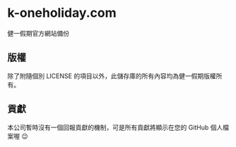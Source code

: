 # k-oneholiday.com

健一假期官方網站備份

## 版權

除了附隨個別 LICENSE 的項目以外，此儲存庫的所有內容均為健一假期版權所有。

## 貢獻

本公司暫時沒有一個回報貢獻的機制，可是所有貢獻將顯示在您的 GitHub 個人檔案喔 :wink:
